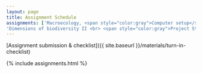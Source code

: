 ```yaml
---
layout: page
title: Assignment Schedule
assignments: ['Macroecology, <span style="color:gray">Computer setup</span>', 'Dimensions of biodiversity I <br> <span style="color:gray">Intro to R and Version Control</span>',
'Dimensions of biodiversity II <br> <span style="color:gray">Project Structure</span>']
---
```


[Assignment submission & checklist]({{ site.baseurl }}/materials/turn-in-checklist)

{% include assignments.html %}



<!-- Schedule Management
- Update the `assignments:` list with `title:` from `assignments/` files.
- Add 'Template' to `assignments:` to view the course template from `docs/`.
- The remaining content should be left AS IS.
-->
